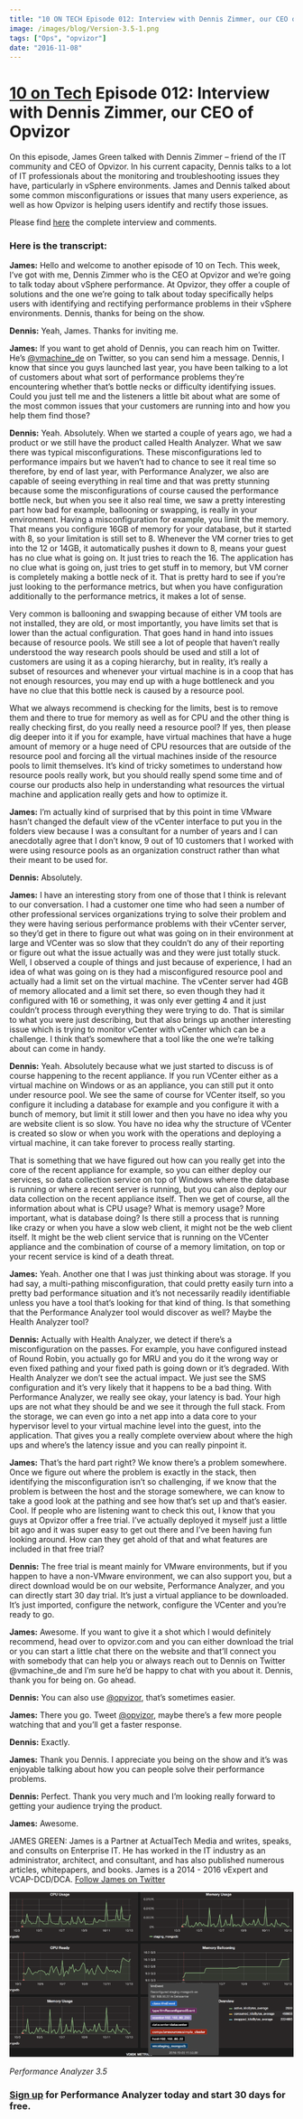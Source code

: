 ```yaml
---
title: "10 ON TECH Episode 012: Interview with Dennis Zimmer, our CEO of Opvizor"
image: /images/blog/Version-3.5-1.png
tags: ["Ops", "opvizor"]
date: "2016-11-08"
---
```


# [10 on Tech](http://www.actualtech.io/) Episode 012: Interview with Dennis Zimmer, our CEO of Opvizor

On this episode, James Green talked with Dennis Zimmer – friend of the IT community and CEO of Opvizor. In his current capacity, Dennis talks to a lot of IT professionals about the monitoring and troubleshooting issues they have, particularly in vSphere environments. James and Dennis talked about some common misconfigurations or issues that many users experience, as well as how Opvizor is helping users identify and rectify those issues.

Please find [here](http://www.actualtech.io/podcast/012-vsphere-performance-with-dennis-zimmer/) the complete interview and comments.

### Here is the transcript:

**James:** Hello and welcome to another episode of 10 on Tech. This week, I’ve got with me, Dennis Zimmer who is the CEO at Opvizor and we’re going to talk today about vSphere performance. At Opvizor, they offer a couple of solutions and the one we’re going to talk about today specifically helps users with identifying and rectifying performance problems in their vSphere environments. Dennis, thanks for being on the show.

**Dennis:** Yeah, James. Thanks for inviting me.

**James:** If you want to get ahold of Dennis, you can reach him on Twitter. He’s [@vmachine\_de](https://twitter.com/search?q=%40vmachine_de&src=typd&lang=en) on Twitter, so you can send him a message. Dennis, I know that since you guys launched last year, you have been talking to a lot of customers about what sort of performance problems they’re encountering whether that’s bottle necks or difficulty identifying issues. Could you just tell me and the listeners a little bit about what are some of the most common issues that your customers are running into and how you help them find those?

**Dennis:** Yeah. Absolutely. When we started a couple of years ago, we had a product or we still have the product called Health Analyzer. What we saw there was typical misconfigurations. These misconfigurations led to performance impairs but we haven’t had to chance to see it real time so therefore, by end of last year, with Performance Analyzer, we also are capable of seeing everything in real time and that was pretty stunning because some the misconfigurations of course caused the performance bottle neck, but when you see it also real time, we saw a pretty interesting part how bad for example, ballooning or swapping, is really in your environment. Having a misconfiguration for example, you limit the memory. That means you configure 16GB of memory for your database, but it started with 8, so your limitation is still set to 8. Whenever the VM corner tries to get into the 12 or 14GB, it automatically pushes it down to 8, means your guest has no clue what is going on. It just tries to reach the 16. The application has no clue what is going on, just tries to get stuff in to memory, but VM corner is completely making a bottle neck of it. That is pretty hard to see if you’re just looking to the performance metrics, but when you have configuration additionally to the performance metrics, it makes a lot of sense.

Very common is ballooning and swapping because of either VM tools are not installed, they are old, or most importantly, you have limits set that is lower than the actual configuration. That goes hand in hand into issues because of resource pools. We still see a lot of people that haven’t really understood the way research pools should be used and still a lot of customers are using it as a coping hierarchy, but in reality, it’s really a subset of resources and whenever your virtual machine is in a coop that has not enough resources, you may end up with a huge bottleneck and you have no clue that this bottle neck is caused by a resource pool.

What we always recommend is checking for the limits, best is to remove them and there to true for memory as well as for CPU and the other thing is really checking first, do you really need a resource pool? If yes, then please dig deeper into it if you for example, have virtual machines that have a huge amount of memory or a huge need of CPU resources that are outside of the resource pool and forcing all the virtual machines inside of the resource pools to limit themselves. It’s kind of tricky sometimes to understand how resource pools really work, but you should really spend some time and of course our products also help in understanding what resources the virtual machine and application really gets and how to optimize it.

**James:** I’m actually kind of surprised that by this point in time VMware hasn’t changed the default view of the vCenter interface to put you in the folders view because I was a consultant for a number of years and I can anecdotally agree that I don’t know, 9 out of 10 customers that I worked with were using resource pools as an organization construct rather than what their meant to be used for.

**Dennis:** Absolutely.

**James:** I have an interesting story from one of those that I think is relevant to our conversation. I had a customer one time who had seen a number of other professional services organizations trying to solve their problem and they were having serious performance problems with their vCenter server, so they’d get in there to figure out what was going on in their environment at large and VCenter was so slow that they couldn’t do any of their reporting or figure out what the issue actually was and they were just totally stuck. Well, I observed a couple of things and just because of experience, I had an idea of what was going on is they had a misconfigured resource pool and actually had a limit set on the virtual machine. The vCenter server had 4GB of memory allocated and a limit set there, so even though they had it configured with 16 or something, it was only ever getting 4 and it just couldn’t process through everything they were trying to do. That is similar to what you were just describing, but that also brings up another interesting issue which is trying to monitor vCenter with vCenter which can be a challenge. I think that’s somewhere that a tool like the one we’re talking about can come in handy.

**Dennis:** Yeah. Absolutely because what we just started to discuss is of course happening to the recent appliance. If you run VCenter either as a virtual machine on Windows or as an appliance, you can still put it onto under resource pool. We see the same of course for VCenter itself, so you configure it including a database for example and you configure it with a bunch of memory, but limit it still lower and then you have no idea why you are website client is so slow. You have no idea why the structure of VCenter is created so slow or when you work with the operations and deploying a virtual machine, it can take forever to process really starting.

That is something that we have figured out how can you really get into the core of the recent appliance for example, so you can either deploy our services, so data collection service on top of Windows where the database is running or where a recent server is running, but you can also deploy our data collection on the recent appliance itself. Then we get of course, all the information about what is CPU usage? What is memory usage? More important, what is database doing? Is there still a process that is running like crazy or when you have a slow web client, it might not be the web client itself. It might be the web client service that is running on the VCenter appliance and the combination of course of a memory limitation, on top or your recent service is kind of a death threat.

**James:** Yeah. Another one that I was just thinking about was storage. If you had say, a multi-pathing misconfiguration, that could pretty easily turn into a pretty bad performance situation and it’s not necessarily readily identifiable unless you have a tool that’s looking for that kind of thing. Is that something that the Performance Analyzer tool would discover as well? Maybe the Health Analyzer tool?

**Dennis:** Actually with Health Analyzer, we detect if there’s a misconfiguration on the passes. For example, you have configured instead of Round Robin, you actually go for MRU and you do it the wrong way or even fixed pathing and your fixed path is going down or it’s degraded. With Health Analyzer we don’t see the actual impact. We just see the SMS configuration and it’s very likely that it happens to be a bad thing. With Performance Analyzer, we really see okay, your latency is bad. Your high ups are not what they should be and we see it through the full stack. From the storage, we can even go into a net app into a data core to your hypervisor level to your virtual machine level into the guest, into the application. That gives you a really complete overview about where the high ups and where’s the latency issue and you can really pinpoint it.

**James:** That’s the hard part right? We know there’s a problem somewhere. Once we figure out where the problem is exactly in the stack, then identifying the misconfiguration isn’t so challenging, if we know that the problem is between the host and the storage somewhere, we can know to take a good look at the pathing and see how that’s set up and that’s easier. Cool. If people who are listening want to check this out, I know that you guys at Opvizor offer a free trial. I’ve actually deployed it myself just a little bit ago and it was super easy to get out there and I’ve been having fun looking around. How can they get ahold of that and what features are included in that free trial?

**Dennis:** The free trial is meant mainly for VMware environments, but if you happen to have a non-VMware environment, we can also support you, but a direct download would be on our website, Performance Analyzer, and you can directly start 30 day trial. It’s just a virtual appliance to be downloaded. It’s just imported, configure the network, configure the VCenter and you’re ready to go.

**James:** Awesome. If you want to give it a shot which I would definitely recommend, head over to opvizor.com and you can either download the trial or you can start a little chat there on the website and that’ll connect you with somebody that can help you or always reach out to Dennis on Twitter @vmachine\_de and I’m sure he’d be happy to chat with you about it. Dennis, thank you for being on. Go ahead.

**Dennis:** You can also use [@opvizor](https://twitter.com/opvizor?lang=en), that’s sometimes easier.

**James:** There you go. Tweet [@opvizor](https://twitter.com/opvizor?lang=en), maybe there’s a few more people watching that and you’ll get a faster response.

**Dennis:** Exactly.

**James:** Thank you Dennis. I appreciate you being on the show and it’s was enjoyable talking about how you can people solve their performance problems.

**Dennis:** Perfect. Thank you very much and I’m looking really forward to getting your audience trying the product.

**James:** Awesome.

JAMES GREEN: James is a Partner at ActualTech Media and writes, speaks, and consults on Enterprise IT. He has worked in the IT industry as an administrator, architect, and consultant, and has also published numerous articles, whitepapers, and books. James is a 2014 - 2016 vExpert and VCAP-DCD/DCA. [Follow James on Twitter](http://www.actualtech.io/10-tech-episode-012-vsphere-troubleshooting-dennis-zimmer/)

[![Interview James and Dennis](/images/blog/Version-3.5-1.png)](http://try.opvizor.com/opvizor-perfanalyzer-product-page/)

_Performance Analyzer 3.5_

### [Sign up](http://try.opvizor.com/opvizor-perfanalyzer-product-page/) for Performance Analyzer today and start 30 days for free.
